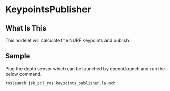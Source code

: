 # KeypointsPublisher
## What Is This

This nodelet will calculate the NURF keypoints and publish.

## Sample

Plug the depth sensor which can be launched by openni.launch and run the below command.


```
roslaunch jsk_pcl_ros keypoints_publisher.launch
```